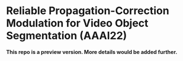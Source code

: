 # Reliable Propagation-Correction Modulation for Video Object Segmentation (AAAI22)


**This repo is a preview version. More details would be added further.**
